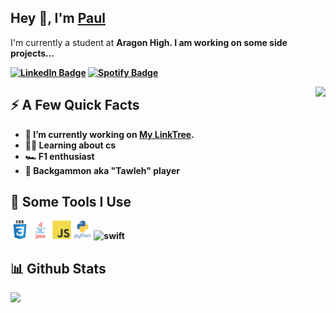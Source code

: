 <h2>Hey 👋, I'm <a href="https://paulfeghali.netlify.app/">Paul</a></h2>
<p>I'm currently a student at <strong>Aragon High</a>. I am working on some side projects...</p>
<p></a> <a href="https://www.linkedin.com/in/paul-feghali-3649b3247/"><img src="https://img.shields.io/badge/-@paulfeghali-0077B5?style=flat-square&amp;labelColor=0077B5&amp;logo=LinkedIn&amp;link=https://www.linkedin.com/in/serbis/" alt="LinkedIn Badge"></a>  <a href="https://open.spotify.com/user/paulfeghali"><img src="https://img.shields.io/badge/-@Paul%20Feghali-1ED760?style=flat-square&amp;labelColor=fff&amp;logo=Spotify&amp;link=https://open.spotify.com/user/paulfeghali" alt="Spotify Badge"></a></p>
<img align="right" src="https://i.pinimg.com/originals/41/01/b2/4101b2f38b50d334db87de48c9250c22.gif" />
<h2>⚡️ A Few Quick Facts</h2>
<ul>
<li>🔭 I’m currently working on <a href="https://paulfeghali.netlify.app">My LinkTree</a>.</li>
<li>🧑‍💻 Learning about cs
<li>🏎️ F1 enthusiast 
<li>🎲 Backgammon aka "Tawleh" player     
</ul>
<h2>🚀 Some Tools I Use</h2>
<p align="left">
<img src="https://raw.githubusercontent.com/devicons/devicon/master/icons/css3/css3-original-wordmark.svg" alt="css3" width="30" height="30" />
<img src="https://raw.githubusercontent.com/devicons/devicon/master/icons/java/java-original-wordmark.svg" alt="java" width="30" height="30" />
<img src="https://raw.githubusercontent.com/devicons/devicon/master/icons/javascript/javascript-original.svg" alt="javascript" width="30" height="30" />
<img src="https://raw.githubusercontent.com/devicons/devicon/master/icons/python/python-original-wordmark.svg" alt="python" width="30" height="30" />
<img src="https://www.vectorlogo.zone/logos/swift/swift-icon.svg" alt="swift" width="30" height="30" />
</p>
</ul>
<h2>📊 Github Stats</h2>
<picture>
    <source media="(prefers-color-scheme: dark)" srcset="https://github-readme-stats-ouuan.vercel.app/api?username=paulfeghali&theme=dark&show_icons=true">
    <img align="left" width="50%" src="https://github-readme-stats-paulfeghali.vercel.app/api?username=paulfeghali&show_icons=true">
</picture>
